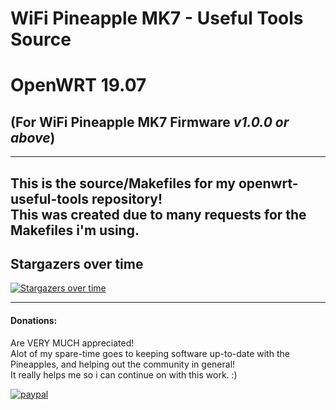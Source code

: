 # WiFi Pineapple MK7 - Useful Tools Source
# OpenWRT 19.07

## (For WiFi Pineapple MK7 Firmware *v1.0.0 or above*)
---
This is the source/Makefiles for my openwrt-useful-tools repository!  
This was created due to many requests for the Makefiles i'm using.  
---
## Stargazers over time

[![Stargazers over time](https://starchart.cc/adde88/openwrt-useful-tools-src.svg)](https://starchart.cc/adde88/openwrt-useful-tools-src)

---
#### Donations:
Are VERY MUCH appreciated!  
Alot of my spare-time goes to keeping software up-to-date with the Pineapples, and helping out the community in general!  
It really helps me so i can continue on with this work. :)


[![paypal](https://www.paypalobjects.com/en_US/NO/i/btn/btn_donateCC_LG.gif)](https://www.paypal.com/cgi-bin/webscr?cmd=_s-xclick&hosted_button_id=4HJM939H9PHWW)
